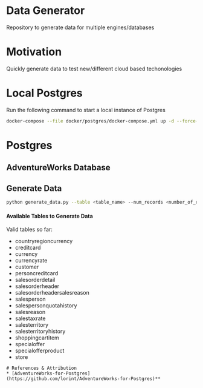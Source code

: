 # Data Generator
Repository to generate data for multiple engines/databases

# Motivation
Quickly generate data to test new/different cloud based techonologies

# Local Postgres
Run the following command to start a local instance of Postgres
```bash
docker-compose --file docker/postgres/docker-compose.yml up -d --force-recreate
```
# Postgres
## AdventureWorks Database

## Generate Data
```bash
python generate_data.py --table <table_name> --num_records <number_of_rows_to_insert>
```

#### Available Tables to Generate Data
Valid tables so far:
* countryregioncurrency 
* creditcard 
* currency 
* currencyrate 
* customer
* personcreditcard 
* salesorderdetail 
* salesorderheader 
* salesorderheadersalesreason 
* salesperson 
* salespersonquotahistory 
* salesreason 
* salestaxrate
* salesterritory 
* salesterritoryhistory 
* shoppingcartitem 
* specialoffer 
* specialofferproduct 
* store
```
# References & Attribution
* [AdventureWorks-for-Postgres](https://github.com/lorint/AdventureWorks-for-Postgres)**